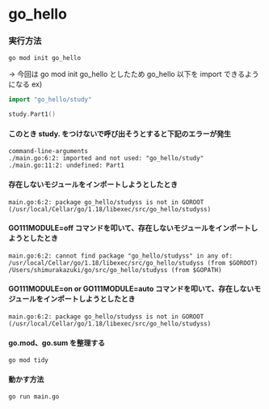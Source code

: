 # go_hello

### 実行方法
```
go mod init go_hello
```
-> 今回は go mod init go_hello としたため go_hello 以下を import できるようになる
ex)

```:main.go
import "go_hello/study"

study.Part1()
```

#### このとき study. をつけないで呼び出そうとすると下記のエラーが発生

```
command-line-arguments
./main.go:6:2: imported and not used: "go_hello/study"
./main.go:11:2: undefined: Part1
```

#### 存在しないモジュールをインポートしようとしたとき

```
main.go:6:2: package go_hello/studyss is not in GOROOT (/usr/local/Cellar/go/1.18/libexec/src/go_hello/studyss)
```

#### GO111MODULE=off コマンドを叩いて、存在しないモジュールをインポートしようとしたとき

```
main.go:6:2: cannot find package "go_hello/studyss" in any of:
/usr/local/Cellar/go/1.18/libexec/src/go_hello/studyss (from $GOROOT)
/Users/shimurakazuki/go/src/go_hello/studyss (from $GOPATH)
```

#### GO111MODULE=on or GO111MODULE=auto コマンドを叩いて、存在しないモジュールをインポートしようとしたとき

```
main.go:6:2: package go_hello/studyss is not in GOROOT (/usr/local/Cellar/go/1.18/libexec/src/go_hello/studyss)
```

#### go.mod、go.sum を整理する

```
go mod tidy
```

#### 動かす方法

```
go run main.go
```
